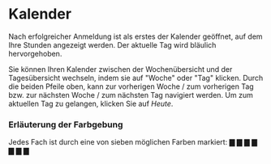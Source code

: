 # Kalender

Nach erfolgreicher Anmeldung ist als erstes der Kalender geöffnet, auf dem Ihre Stunden angezeigt werden. Der aktuelle Tag wird bläulich hervorgehoben.

Sie können Ihren Kalender zwischen der Wochenübersicht und der Tagesübersicht wechseln, indem sie auf "Woche" oder "Tag" klicken. Durch die beiden Pfeile oben, kann zur vorherigen Woche / zum vorherigen Tag bzw. zur nächsten Woche / zum nächsten Tag navigiert werden. Um zum aktuellen Tag zu gelangen, klicken Sie auf _Heute_.

### Erläuterung der Farbgebung

Jedes Fach ist durch eine von sieben möglichen Farben markiert: ▇ ▇ ▇ ▇ ▇ ▇ ▇

